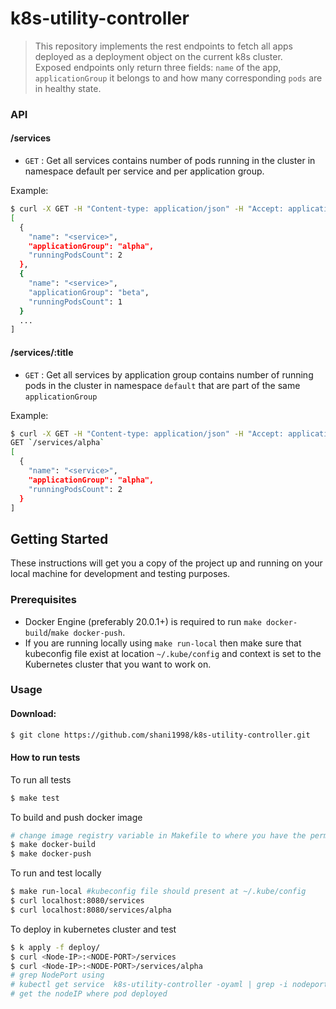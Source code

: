# k8s-utility-controller
> This repository implements the rest endpoints to fetch all apps deployed as a deployment object on the current k8s cluster. <br>
> Exposed endpoints only return three fields: `name` of the app, `applicationGroup` it belongs to and how many corresponding `pods` are in healthy state.
### API
#### /services
* `GET` : Get all services contains number of pods running in the cluster in namespace default per service and per application group.

Example:
``` sh
$ curl -X GET -H "Content-type: application/json" -H "Accept: application/json" http://localhost:8080/services
[
  {
    "name": "<service>",
    "applicationGroup": "alpha",
    "runningPodsCount": 2
  },
  {
    "name": "<service>",
    "applicationGroup": "beta",
    "runningPodsCount": 1
  }
  ...
]
```
#### /services/:title
* `GET` : Get all services by application group contains number of running pods in the cluster in namespace `default` that are part of the same `applicationGroup`

Example:

```sh
$ curl -X GET -H "Content-type: application/json" -H "Accept: application/json" http://localhost:8080/services/alpha
GET `/services/alpha`
[
  {
    "name": "<service>",
    "applicationGroup": "alpha",
    "runningPodsCount": 2
  }
]
```
## Getting Started

These instructions will get you a copy of the project up and running on your local machine for development and testing purposes.

### Prerequisites
- Docker Engine (preferably 20.0.1+) is required to run `make docker-build`/`make docker-push`.
- If you are running locally using `make run-local` then make sure that kubeconfig file exist at location `~/.kube/config` and context is set to the Kubernetes cluster that you want to work on.

### Usage

#### Download:
```sh
$ git clone https://github.com/shani1998/k8s-utility-controller.git
```

#### How to run tests
To run all tests
```sh
$ make test
```

To build and push docker image

```sh
# change image registry variable in Makefile to where you have the permission.
$ make docker-build
$ make docker-push
```

To run and test locally
```sh
$ make run-local #kubeconfig file should present at ~/.kube/config
$ curl localhost:8080/services
$ curl localhost:8080/services/alpha
```

To deploy in kubernetes cluster and test
```sh
$ k apply -f deploy/
$ curl <Node-IP>:<NODE-PORT>/services
$ curl <Node-IP>:<NODE-PORT>/services/alpha
# grep NodePort using
# kubectl get service  k8s-utility-controller -oyaml | grep -i nodeport
# get the nodeIP where pod deployed
```
